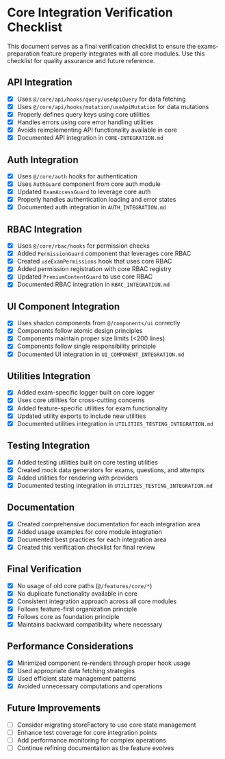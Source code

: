 # Core Integration Verification Checklist

This document serves as a final verification checklist to ensure the exams-preparation feature properly integrates with all core modules. Use this checklist for quality assurance and future reference.

## API Integration

- [x] Uses `@/core/api/hooks/query/useApiQuery` for data fetching
- [x] Uses `@/core/api/hooks/mutation/useApiMutation` for data mutations
- [x] Properly defines query keys using core utilities
- [x] Handles errors using core error handling utilities
- [x] Avoids reimplementing API functionality available in core
- [x] Documented API integration in `CORE-INTEGRATION.md`

## Auth Integration

- [x] Uses `@/core/auth` hooks for authentication
- [x] Uses `AuthGuard` component from core auth module
- [x] Updated `ExamAccessGuard` to leverage core auth
- [x] Properly handles authentication loading and error states
- [x] Documented auth integration in `AUTH_INTEGRATION.md`

## RBAC Integration

- [x] Uses `@/core/rbac/hooks` for permission checks
- [x] Added `PermissionGuard` component that leverages core RBAC
- [x] Created `useExamPermissions` hook that uses core RBAC
- [x] Added permission registration with core RBAC registry
- [x] Updated `PremiumContentGuard` to use core RBAC
- [x] Documented RBAC integration in `RBAC_INTEGRATION.md`

## UI Component Integration

- [x] Uses shadcn components from `@/components/ui` correctly
- [x] Components follow atomic design principles
- [x] Components maintain proper size limits (<200 lines)
- [x] Components follow single responsibility principle
- [x] Documented UI integration in `UI_COMPONENT_INTEGRATION.md`

## Utilities Integration

- [x] Added exam-specific logger built on core logger
- [x] Uses core utilities for cross-cutting concerns
- [x] Added feature-specific utilities for exam functionality
- [x] Updated utility exports to include new utilities
- [x] Documented utilities integration in `UTILITIES_TESTING_INTEGRATION.md`

## Testing Integration

- [x] Added testing utilities built on core testing utilities
- [x] Created mock data generators for exams, questions, and attempts
- [x] Added utilities for rendering with providers
- [x] Documented testing integration in `UTILITIES_TESTING_INTEGRATION.md`

## Documentation

- [x] Created comprehensive documentation for each integration area
- [x] Added usage examples for core module integration
- [x] Documented best practices for each integration area
- [x] Created this verification checklist for final review

## Final Verification

- [x] No usage of old core paths (`@/features/core/*`)
- [x] No duplicate functionality available in core
- [x] Consistent integration approach across all core modules
- [x] Follows feature-first organization principle
- [x] Follows core as foundation principle
- [x] Maintains backward compatibility where necessary

## Performance Considerations

- [x] Minimized component re-renders through proper hook usage
- [x] Used appropriate data fetching strategies
- [x] Used efficient state management patterns
- [x] Avoided unnecessary computations and operations

## Future Improvements

- [ ] Consider migrating storeFactory to use core state management
- [ ] Enhance test coverage for core integration points
- [ ] Add performance monitoring for complex operations
- [ ] Continue refining documentation as the feature evolves
